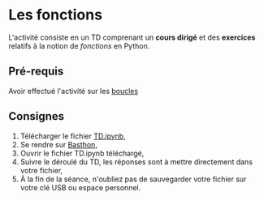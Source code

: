 # Les fonctions

L'activité consiste en un TD comprenant un __cours dirigé__ et des __exercices__ relatifs à la notion de _fonctions_ en Python.

## Pré-requis

Avoir effectué l'activité sur les [boucles](../chapitre_3/)

## Consignes

1. Télécharger le fichier [TD.ipynb](./TD.ipynb),
2. Se rendre sur [Basthon](https://notebook.basthon.fr/),
3. Ouvrir le fichier TD.ipynb téléchargé,
4. Suivre le déroulé du TD, les réponses sont à mettre directement dans votre fichier,
5. À la fin de la séance, n'oubliez pas de sauvegarder votre fichier sur votre clé USB ou espace personnel.
